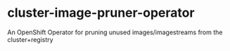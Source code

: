 # cluster-image-pruner-operator
An OpenShift Operator for pruning unused images/imagestreams from the cluster+registry
